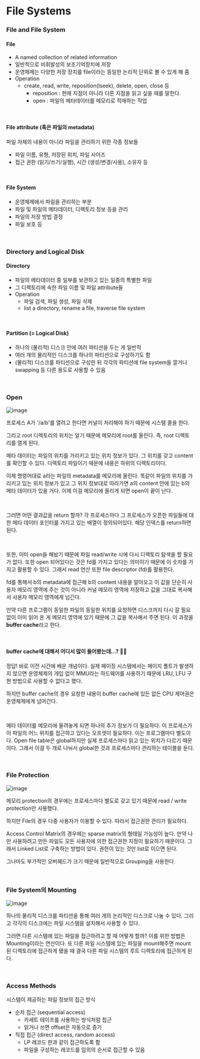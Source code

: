 # File Systems

### File and File System

#### File

+ A named collection of related information
+ 일반적으로 비휘발성의 보조기억장치에 저장
+ 운영체제는 다양한 저장 장치를 file이라는 동일한 논리적 단위로 볼 수 있게 해 줌
+ Operation
  + create, read, write, reposition(lseek), delete, open, close 등
    + reposition : 현재 지점이 아니라 다른 지점을 읽고 싶을 때를 말한다.
    + open : 파일의 메타데이터를 메모리로 적재하는 작업 

<br>

#### File attribute (혹은 파일의 metadata)

파일 자체의 내용이 아니라 파일을 관리하기 위한 각종 정보들

+ 파일 이름, 유형, 저장된 위치, 파일 사이즈
+ 접근 권한 (읽기/쓰기/실행), 시간 (생성/변경/사용), 소유자 등

<br>

#### File System

+ 운영체제에서 파일을 관리하는 부분
+ 파일 및 파일의 메타데이터, 디렉토리 정보 등을 관리
+ 파일의 저장 방법 결정
+ 파일 보호 등

<br>

### Directory and Logical Disk

#### Directory

+ 파일의 메타데이터 중 일부를 보관하고 있는 일종의 특별한 파일
+ 그 디렉토리에 속한 파일 이름 및 파일 attribute들
+ Operation
  + 파일 검색, 파일 생성, 파일 삭제
  + list a directory, rename a file, traverse file system

<br>

#### Partition (= Logical Disk)

+ 하나의 (물리적) 디스크 안에 여러 파티션을 두는 게 일반적
+ 여러 개의 물리적인 디스크를 하나의 파티션으로 구성하기도 함
+ (물리적) 디스크를 파티션으로 구성한 뒤 각각의 파티션에 file system을 깔거나 swapping 등 다른 용도로 사용할 수 있음

<br>

### Open

![image](https://user-images.githubusercontent.com/62419307/116448691-5e8f2e00-a894-11eb-8103-4e7027db623c.png)

프로세스 A가 '/a/b'를 열려고 한다면 커널이 처리해야 하기 때문에 시스템 콜을 한다.

그리고 root 디렉토리의 위치는 알기 때문에 메모리에 root를 올린다. 즉, root 디렉토리를 열게 된다.

메타 데이터는 파일의 위치를 가리키고 있는 위치 정보가 있다. 그 위치를 갖고 content를 확인할 수 있다. 디렉토리 파일이기 때문에 내용은 하위의 디렉토리이다.

이제 명령어대로 a라는 파일의 metadata를 메모리에 올린다. 똑같이 파일의 위치를 가리키고 있는 위치 정보가 있고 그 위치 정보대로 따라가면 a의 content 안에 있는 b의 메타 데이터가 있을 거다. 이제 이걸 메모리에 올리게 되면 open이 끝이 난다.

<br>

그러면 어떤 결과값을 return 할까? 각 프로세스마다 그 프로세스가 오픈한 파일들에 대한 메타 데이터 포인터를 가지고 있는 배열이 정의되어있다. 해당 인덱스를 return하면 된다.

<br>

또한, 이미 open을 해놨기 때문에 파일 read/write 시에 다시 디렉토리 탐색을 할 필요가 없다. 또한 open 되어있다는 것은 fd를 가지고 있다는 의미이기 때문에 이 숫자를 가지고 활용할 수 있다. 그래서 read 연산 또한 file descriptor (fd)를 활용한다.

fd를 통해서 b의 metadata에 접근해 b의 content 내용을 알아오고 이 값을 단순히 사용자 메모리 영역에 주는 것이 아니라 커널 메모리 영역에 저장하고 값을 그대로 복사해서 사용자 메모리 영역에게 넘긴다.

만약 다른 프로그램이 동일한 파일의 동일한 위치를 요청하면 디스크까지 다시 갈 필요없이 이미 읽어 온 게 메모리 영역에 있기 때문에 그 값을 복사해서 주면 된다. 이 과정을 **buffer cache**라고 한다.

<br>

#### buffer cache에 대해서 어디서 많이 들어봤는데...? 🙋‍♀️

정답! 바로 이전 시간에 배운 개념이다. 실제 페이징 시스템에서는 페이지 폴트가 발생하지 않으면 운영체제의 개입 없이 MMU라는 하드웨어를 사용하기 때문에 LRU, LFU 구현 방법으로 사용할 수 없다고 했다.

하지만 buffer cache의 경우 요청한 내용이 buffer cache에 있든 없든 CPU 제어권은 운영체제에게 넘어간다. 

<br>

메타 데이터를 메모리에 올려놓게 되면 하나의 추가 정보가 더 필요하다. 이 프로세스가 이 파일의 어느 위치를 접근하고 있다는 오프셋이 필요하다. 이는 프로그램마다 별도이다. Open file table은 global하지만 실제 프로세스마다 읽고 있는 위치가 다르기 때문이다. 그래서 이걸 두 개로 나눠서 global한 것과 프로세스마다 관리하는 테이블을 둔다.

<br>

### File Protection

![image](https://user-images.githubusercontent.com/62419307/116448946-9bf3bb80-a894-11eb-8e80-3594646066dc.png)

메모리 protection의 경우에는 프로세스마다 별도로 갖고 있기 때문에 read / write protection만 사용했다.

하지만 File의 경우 다중 사용자가 이용할 수 있다. 따라서 접근권한 관리가 필요하다.

Access Control Matrix의 경우에는 sparse matrix의 형태일 가능성이 높다. 만약 나만 사용하려고 만든 파일도 모든 사용자에 의한 접근권한 지정이 필요하기 때문이다. 그래서 Linked List로 구축하는 방법이 있다. 권한이 있는 것만 list로 이으면 된다.

그나마도 부가적인 오버헤드가 크기 때문에 일반적으로 Grouping을 사용한다.

<br>

### File System의 Mounting

![image](https://user-images.githubusercontent.com/62419307/116449050-b7f75d00-a894-11eb-809a-679bef8f08ba.png)

하나의 물리적 디스크를 파티션을 통해 여러 개의 논리적인 디스크로 나눌 수 있다. 그리고 각각의 디스크에는 파일 시스템을 설치해서 사용할 수 있다.

그러면 다른 시스템에 있는 파일을 접근하려고 할 때 어떻게 할까? 이를 위한 방법은 Mounting이라는 연산이다. 또 다른 파일 시스템에 있는 파일을 mount해주면 mount된 디렉토리에 접근하게 됐을 때 결국 다른 파일 시스템의 루트 디렉토리에 접근하게 된다. 

<br>

### Access Methods

시스템이 제공하는 파일 정보의 접근 방식

+ 순차 접근 (sequential access)
  + 카세트 테이프를 사용하는 방식처럼 접근
  + 읽거나 쓰면 offset은 자동으로 증가
+ 직접 접근 (direct access, random access)
  + LP 레코드 판과 같이 접근하도록 함
  + 파일을 구성하는 레코드를 임의의 순서로 접근할 수 있음
